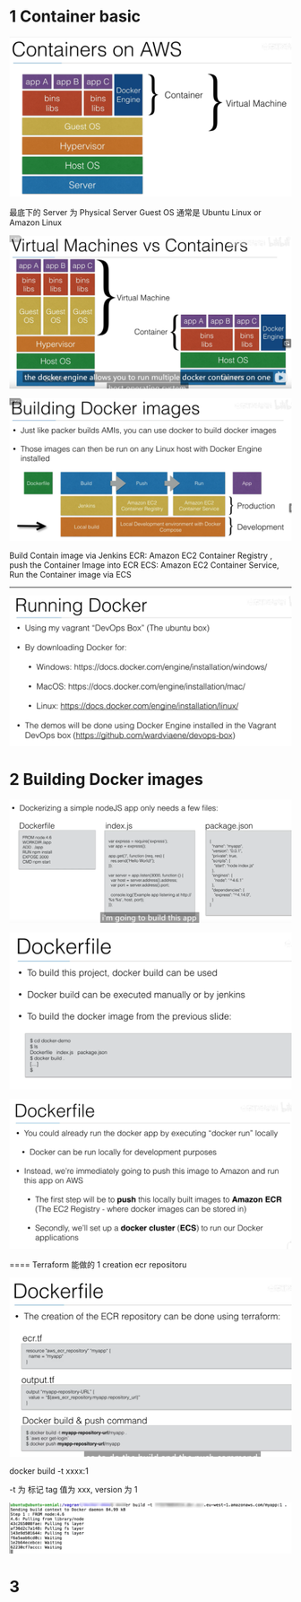 
# 1 Container basic 

![](image/Pasted%20image%2020231121223301.png)

最底下的 Server 为 Physical Server 
Guest OS 通常是 Ubuntu Linux or Amazon Linux 

![](image/Pasted%20image%2020231121223501.png)


![](image/Pasted%20image%2020231121224504.png)

Build Contain image via Jenkins
ECR: Amazon EC2 Container Registry , push the Container Image  into ECR
ECS: Amazon EC2 Container Service, Run the Container image via ECS


----

![](image/Pasted%20image%2020231121224529.png)




# 2 Building Docker images 

![](image/Pasted%20image%2020231121225241.png)

 
![](image/Pasted%20image%2020231121225423.png)

![](image/Pasted%20image%2020231121225618.png)


==== Terraform 能做的
1 creation ecr repositoru 


![](image/Pasted%20image%2020231121225657.png)

docker build -t xxxx:1 

-t 为 标记 tag 值为 xxx,   version 为 1 


![](image/Pasted%20image%2020231121230305.png)
# 3 





